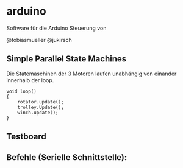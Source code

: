 # arduino

Software für die Arduino Steuerung von

@tobiasmueller
@jukirsch

## Simple Parallel State Machines
Die Statemaschinen der 3 Motoren laufen unabhängig von einander innerhalb der loop.

```
void loop() 
{
	rotator.update();
	trolley.Update();
	winch.update();
}
```

## Testboard


## Befehle (Serielle Schnittstelle):
